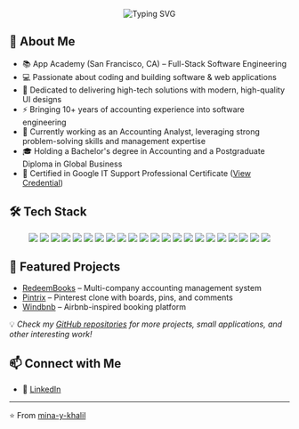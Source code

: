 <p align="center">
  <img src="https://readme-typing-svg.demolab.com?font=Fira+Code&size=28&pause=1000&color=FF5A5F&center=true&vCenter=true&width=600&lines=Hi%2C+I'm+Mina+Khalil" alt="Typing SVG" />
</p>

## 🚀 About Me

- 📚 App Academy (San Francisco, CA) – Full-Stack Software Engineering
- 💻 Passionate about coding and building software & web applications
- 🚀 Dedicated to delivering high-tech solutions with modern, high-quality UI designs
- ⚡ Bringing 10+ years of accounting experience into software engineering
- 💼 Currently working as an Accounting Analyst, leveraging strong problem-solving skills and management expertise
- 🎓 Holding a Bachelor's degree in Accounting and a Postgraduate Diploma in Global Business
- 🏅 Certified in Google IT Support Professional Certificate ([View Credential](https://www.coursera.org/account/accomplishments/specialization/certificate/A8TUJDFZGXNX))

## 🛠️ Tech Stack

<p align="center">
  <img src="https://img.shields.io/badge/Python-3776AB?style=for-the-badge&logo=python&logoColor=white" />
  <img src="https://img.shields.io/badge/Flask-000000?style=for-the-badge&logo=flask&logoColor=white" />
  <img src="https://img.shields.io/badge/SQLAlchemy-646464?style=for-the-badge&logo=sqlalchemy&logoColor=red" />
  <img src="https://img.shields.io/badge/JavaScript-F7DF1E?style=for-the-badge&logo=javascript&logoColor=black" />
  <img src="https://img.shields.io/badge/React-20232A?style=for-the-badge&logo=react&logoColor=61DAFB" />
  <img src="https://img.shields.io/badge/Redux-764ABC?style=for-the-badge&logo=redux&logoColor=white" />
  <img src="https://img.shields.io/badge/Express.js-000000?style=for-the-badge&logo=express&logoColor=white" />
  <img src="https://img.shields.io/badge/Node.js-339933?style=for-the-badge&logo=node.js&logoColor=white" />
  <img src="https://img.shields.io/badge/npm-CB3837?style=for-the-badge&logo=npm&logoColor=white" />
  <img src="https://img.shields.io/badge/Sequelize-3E76A2?style=for-the-badge&logo=sequelize&logoColor=white" />
  <img src="https://img.shields.io/badge/PostgreSQL-316192?style=for-the-badge&logo=postgresql&logoColor=white" />
  <img src="https://img.shields.io/badge/SQLite-07405E?style=for-the-badge&logo=sqlite&logoColor=white" />
  <img src="https://img.shields.io/badge/HTML5-E34F26?style=for-the-badge&logo=html5&logoColor=white" />
  <img src="https://img.shields.io/badge/CSS3-1572B6?style=for-the-badge&logo=css3&logoColor=white" />
  <img src="https://img.shields.io/badge/Postman-FF6C37?style=for-the-badge&logo=postman&logoColor=white" />
  <img src="https://img.shields.io/badge/Render-00979D?style=for-the-badge&logo=render&logoColor=white" />
  <img src="https://img.shields.io/badge/Docker-2496ED?style=for-the-badge&logo=docker&logoColor=white" />
  <img src="https://img.shields.io/badge/Git-F05032?style=for-the-badge&logo=git&logoColor=white" />
  <img src="https://img.shields.io/badge/GitHub-181717?style=for-the-badge&logo=github&logoColor=white" />
  <img src="https://img.shields.io/badge/Figma-F24E1E?style=for-the-badge&logo=figma&logoColor=white" />
  <img src="https://img.shields.io/badge/Adobe%20Photoshop-31A8FF?style=for-the-badge&logo=adobephotoshop&logoColor=white" />
  <img src="https://img.shields.io/badge/Adobe%20Illustrator-FF9A00?style=for-the-badge&logo=adobeillustrator&logoColor=white" />
</p>

## 🌟 Featured Projects

- [RedeemBooks](https://github.com/mina-y-khalil/redeembooks-accounting-app) – Multi-company accounting management system
- [Pintrix](https://github.com/mina-y-khalil/Pintrix---Fullstack) – Pinterest clone with boards, pins, and comments
- [Windbnb](https://github.com/mina-y-khalil/Windbnb---Fullstack) – Airbnb-inspired booking platform

💡 _Check my [GitHub repositories](https://github.com/mina-y-khalil?tab=repositories) for more projects, small applications, and other interesting work!_

## 📫 Connect with Me

- 💼 [LinkedIn](https://linkedin.com/in/mina-y-khalil)

---

⭐️ From [mina-y-khalil](https://github.com/mina-y-khalil)
